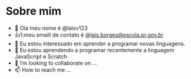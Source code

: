 # Sobre mim
- 👋 Ola meu nome é @laisv123
- 👍1:meu emaill de contato é @lais.borges@escola.pr.gov.br
- 👀 Eu estou interessado em aprender a programar novas linguagens.
- 🌱 Eu estou aprendendo a programar recentemente a linguagem JavaScript e Scratch
- 💞️ I’m looking to collaborate on ...
- 📫 How to reach me ...
